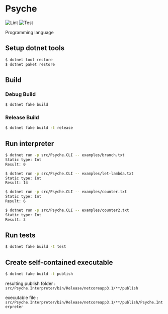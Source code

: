 # Psyche

![Lint](https://github.com/0918nobita/psyche/workflows/Lint/badge.svg)  ![Test](https://github.com/0918nobita/psyche/workflows/Test/badge.svg)

Programming language

## Setup dotnet tools

```bash
$ dotnet tool restore
$ dotnet paket restore
```

## Build

### Debug Build

```bash
$ dotnet fake build
```

### Release Build

```bash
$ dotnet fake build -t release
```

## Run interpreter

```bash
$ dotnet run -p src/Psyche.CLI -- examples/branch.txt
Static type: Int
Result: 0

$ dotnet run -p src/Psyche.CLI -- examples/let-lambda.txt
Static type: Int
Result: 14

$ dotnet run -p src/Psyche.CLI -- examples/counter.txt
Static type: Int
Result: 6

$ dotnet run -p src/Psyche.CLI -- examples/counter2.txt
Static type: Int
Result: 3
```

## Run tests

```bash
$ dotnet fake build -t test
```

## Create self-contained executable

```bash
$ dotnet fake build -t publish
```

resulting publish folder : ``src/Psyche.Interpreter/bin/Release/netcoreapp3.1/**/publish``

executable file : ``src/Psyche.Interpreter/bin/Release/netcoreapp3.1/**/publish/Psyche.Interpreter``
